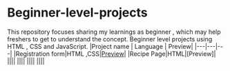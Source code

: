 # Beginner-level-projects
This repository focuses sharing my learnings as beginner , which may help freshers to get to understand the concept.
Beginner level projects using HTML , CSS and JavaScript.
|Project name | Language | Preview|
|---|---|---|
|Registration form|HTML ,CSS|[Preview](https://raw.githack.com/Mehfila-Parkkulthil/Beginner-level-projects/refs/heads/main/Registration%20Form/index.html)|
|Recipe Page|HTML|[Preview]|
||||
||||
||||
||||
